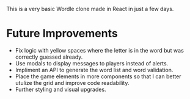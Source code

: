 This is a very basic Wordle clone made in React in just a few days. 

# Future Improvements
- Fix logic with yellow spaces where the letter is in the word but was correctly guessed already.
- Use modals to display messages to players instead of alerts.
- Impliment an API to generate the word list and word validation.
- Place the game elements in more components so that I can better utulize the grid and improve code readability.
- Further styling and visual upgrades.